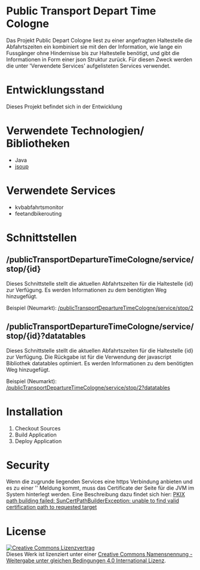 # Public Transport Depart Time Cologne

Das Projekt Public Depart Cologne liest zu einer angefragten Haltestelle die Abfahrtszeiten ein kombiniert sie mit den der Information, wie lange ein Fussgänger ohne Hindernisse bis zur Haltestelle benötigt, und gibt die Informationen in Form einer json Struktur zurück. Für diesen Zweck werden die unter 'Verwendete Services' aufgelisteten Services verwendet.

# Entwicklungsstand

Dieses Projekt befindet sich in der Entwicklung

# Verwendete Technologien/ Bibliotheken

- Java
- [jsoup](https://jsoup.org/)

# Verwendete Services

- kvbabfahrtsmonitor
- feetandbikerouting

# Schnittstellen

## /publicTransportDepartureTimeCologne/service/stop/{id}

Dieses Schnittstelle stellt die aktuellen Abfahrtszeiten für die Haltestelle {id} zur Verfügung. Es werden Informationen zu dem benötigten Weg hinzugefügt.

Beispiel (Neumarkt):
[/publicTransportDepartureTimeCologne/service/stop/2](https://tom.cologne.codefor.de/publicTransportDepartureTimeCologne/service/stop/2)

## /publicTransportDepartureTimeCologne/service/stop/{id}?datatables

Dieses Schnittstelle stellt die aktuellen Abfahrtszeiten für die Haltestelle {id} zur Verfügung. Die Rückgabe ist für die Verwendung der javascript Bibliothek datatables optimiert. Es werden Informationen zu dem benötigten Weg hinzugefügt.

Beispiel (Neumarkt):
[/publicTransportDepartureTimeCologne/service/stop/2?datatables](https://tom.cologne.codefor.de/publicTransportDepartureTimeCologne/service/stop/2?datatables)

# Installation

1. Checkout Sources
2. Build Application
3. Deploy Application

# Security

Wenn die zugrunde liegenden Services eine https Verbindung anbieten und es zu einer '' Meldung kommt, muss das Certificate der Seite für die JVM im System hinterlegt werden. Eine Beschreibung dazu findet sich hier: [PKIX path building failed: SunCertPathBuilderException: unable to find valid certification path to requested target](http://magicmonster.com/kb/prg/java/ssl/pkix_path_building_failed.html)

# License

<a rel="license" href="http://creativecommons.org/licenses/by-sa/4.0/"><img alt="Creative Commons Lizenzvertrag" style="border-width:0" src="https://i.creativecommons.org/l/by-sa/4.0/88x31.png" /></a><br />Dieses Werk ist lizenziert unter einer <a rel="license" href="http://creativecommons.org/licenses/by-sa/4.0/">Creative Commons Namensnennung - Weitergabe unter gleichen Bedingungen 4.0 International Lizenz</a>.

